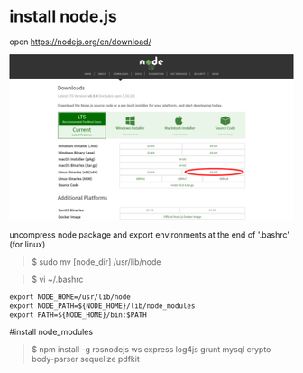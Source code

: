 # install node.js

open https://nodejs.org/en/download/

![node_download](https://raw.githubusercontent.com/ouiyeah/node_js/master/img/node_download.png "node_download")

uncompress node package and export environments at the end of '.bashrc' (for linux)

>$ sudo mv [node_dir] /usr/lib/node

>$ vi ~/.bashrc

    export NODE_HOME=/usr/lib/node
    export NODE_PATH=${NODE_HOME}/lib/node_modules
    export PATH=${NODE_HOME}/bin:$PATH

#install node_modules

>$ npm install -g rosnodejs ws express log4js grunt mysql crypto body-parser sequelize pdfkit
